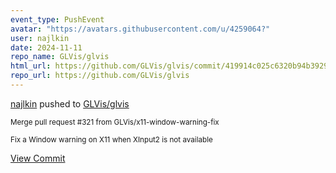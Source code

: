 ```yaml
---
event_type: PushEvent
avatar: "https://avatars.githubusercontent.com/u/4259064?"
user: najlkin
date: 2024-11-11
repo_name: GLVis/glvis
html_url: https://github.com/GLVis/glvis/commit/419914c025c6320b94b392928d174e1c7f08fed0
repo_url: https://github.com/GLVis/glvis
---
```


<a href='https://github.com/najlkin' target='_blank'>najlkin</a> pushed to <a href='https://github.com/GLVis/glvis' target='_blank'>GLVis/glvis</a>

<small>Merge pull request #321 from GLVis/x11-window-warning-fix

Fix a Window warning on X11 when XInput2 is not available</small>

<a href='https://github.com/GLVis/glvis/commit/419914c025c6320b94b392928d174e1c7f08fed0' target='_blank'>View Commit</a>